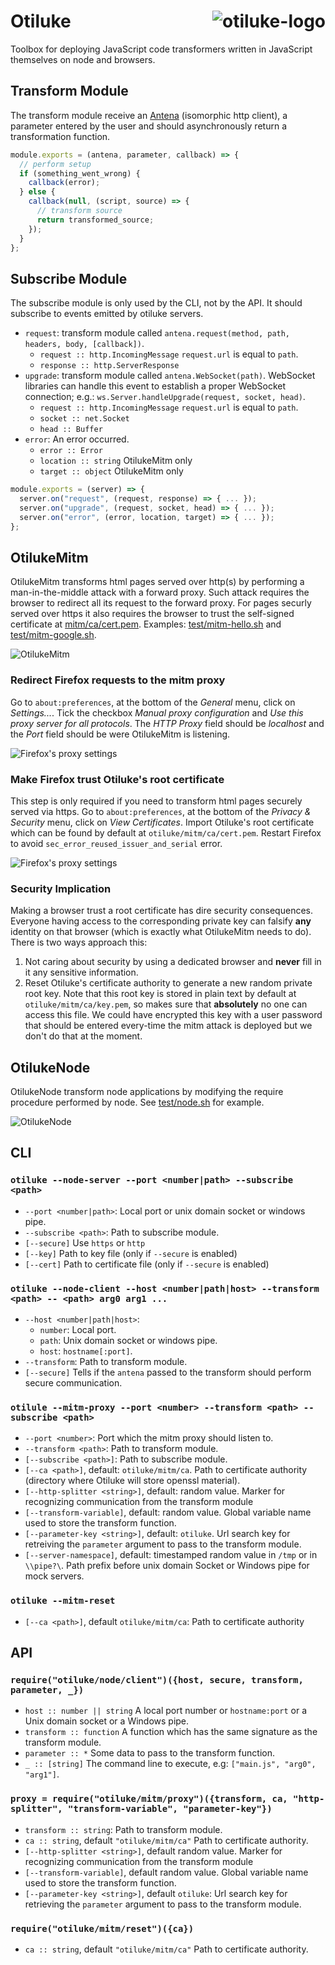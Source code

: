 # Otiluke <img src="img/otiluke.png" align="right" alt="otiluke-logo" title="Resilient sphere of Otiluke">

Toolbox for deploying JavaScript code transformers written in JavaScript themselves on node and browsers.

## Transform Module

The transform module receive an [Antena](https://github.com/lachrist/antena) (isomorphic http client), a parameter entered by the user and should asynchronously return a transformation function.

```js
module.exports = (antena, parameter, callback) => {
  // perform setup
  if (something_went_wrong) {
    callback(error);
  } else {
    callback(null, (script, source) => {
      // transform source
      return transformed_source;
    });
  }
};
```

## Subscribe Module

The subscribe module is only used by the CLI, not by the API.
It should subscribe to events emitted by otiluke servers.
* `request`: transform module called `antena.request(method, path, headers, body, [callback])`.
  * `request :: http.IncomingMessage`
    `request.url` is equal to `path`.
  * `response :: http.ServerResponse`
* `upgrade`: transform module called `antena.WebSocket(path)`.
  WebSocket libraries can handle this event to establish a proper WebSocket connection; e.g.: `ws.Server.handleUpgrade(request, socket, head)`.
  * `request :: http.IncomingMessage`
    `request.url` is equal to `path`.
  * `socket :: net.Socket`
  * `head :: Buffer`
* `error`: An error occurred.
  * `error :: Error`
  * `location :: string` OtilukeMitm only
  * `target :: object` OtilukeMitm only

```js
module.exports = (server) => {
  server.on("request", (request, response) => { ... });
  server.on("upgrade", (request, socket, head) => { ... });
  server.on("error", (error, location, target) => { ... });
};
```

## OtilukeMitm

OtilukeMitm transforms html pages served over http(s) by performing a man-in-the-middle attack with a forward proxy.
Such attack requires the browser to redirect all its request to the forward proxy.
For pages securly served over https it also requires the browser to trust the self-signed certificate at [mitm/ca/cert.pem](mitm/ca/cert.pem).
Examples: [test/mitm-hello.sh](test/mitm-hello.sh) and [test/mitm-google.sh](test/mitm-hello.sh).

<img src="img/mitm.png" align="center" title="OtilukeMitm"/>

### Redirect Firefox requests to the mitm proxy

Go to `about:preferences`, at the bottom of the *General* menu, click on *Settings...*.
Tick the checkbox *Manual proxy configuration* and *Use this proxy server for all protocols*.
The *HTTP Proxy* field should be *localhost* and the *Port* field should be were OtilukeMitm is listening.

<img src="img/firefox-proxy.png" align="center" title="Firefox's proxy settings"/>

### Make Firefox trust Otiluke's root certificate

This step is only required if you need to transform html pages securely served via https.
Go to `about:preferences`, at the bottom of the *Privacy & Security* menu, click on *View Certificates*.
Import Otiluke's root certificate which can be found by default at `otiluke/mitm/ca/cert.pem`.
Restart Firefox to avoid `sec_error_reused_issuer_and_serial` error.

<img src="img/firefox-cert.png" align="center" title="Firefox's proxy settings"/>

### Security Implication

Making a browser trust a root certificate has dire security consequences.
Everyone having access to the corresponding private key can falsify **any** identity on that browser (which is exactly what OtilukeMitm needs to do).
There is two ways approach this:
1. Not caring about security by using a dedicated browser and **never** fill in it any sensitive information.
2. Reset Otiluke's certificate authority to generate a new random private root key.
   Note that this root key is stored in plain text by default at `otiluke/mitm/ca/key.pem`, so makes sure that **absolutely** no one can access this file.
   We could have encrypted this key with a user password that should be entered every-time the mitm attack is deployed but we don't do that at the moment.

## OtilukeNode

OtilukeNode transform node applications by modifying the require procedure performed by node.
See [test/node.sh](test/node.sh) for example.

<img src="img/mitm.png" align="center" title="OtilukeNode"/>

## CLI

### `otiluke --node-server --port <number|path> --subscribe <path>`

* `--port <number|path>`:
  Local port or unix domain socket or windows pipe.
* `--subscribe <path>`:
  Path to subscribe module.
* `[--secure]`
  Use `https` or `http`
* `[--key]`
  Path to key file (only if `--secure` is enabled)
* `[--cert]`
  Path to certificate file (only if `--secure` is enabled)

### `otiluke --node-client --host <number|path|host> --transform <path> -- <path> arg0 arg1 ...`

* `--host <number|path|host>`:
    * `number`: Local port.
    * `path`: Unix domain socket or windows pipe.
    * `host`: `hostname[:port]`.
* `--transform`:
  Path to transform module.
* `[--secure]`
  Tells if the `antena` passed to the transform should perform secure communication.

### `otilule --mitm-proxy --port <number> --transform <path> --subscribe <path>`

* `--port <number>`: Port which the mitm proxy should listen to.
* `--transform <path>`: Path to transform module.
* `[--subscribe <path>]`: Path to subscribe module.
* `[--ca <path>]`, default: `otiluke/mitm/ca`.
  Path to certificate authority (directory where Otiluke will store openssl material).
* `[--http-splitter <string>]`, default: random value.
  Marker for recognizing communication from the transform module
* `[--transform-variable]`, default: random value.
  Global variable name used to store the transform function.
* `[--parameter-key <string>]`, default: `otiluke`.
  Url search key for retreiving the `parameter` argument to pass to the transform module.
* `[--server-namespace]`, default: timestamped random value in `/tmp` or in `\\pipe?\`.
  Path prefix before unix domain Socket or Windows pipe for mock servers.

### `otiluke --mitm-reset`

* `[--ca <path>]`, default `otiluke/mitm/ca`:
  Path to certificate authority 

## API

### `require("otiluke/node/client")({host, secure, transform, parameter, _})`

* `host :: number || string`
  A local port number or `hostname:port` or a Unix domain socket or a Windows pipe.
* `transform :: function`
  A function which has the same signature as the transform module.
* `parameter :: *`
  Some data to pass to the transform function.
* `_ :: [string]`
  The command line to execute, e.g: `["main.js", "arg0", "arg1"]`.

### `proxy = require("otiluke/mitm/proxy")({transform, ca, "http-splitter", "transform-variable", "parameter-key"})`

* `transform :: string`:
  Path to transform module.
* `ca :: string`, default `"otiluke/mitm/ca"`
  Path to certificate authority.
* `[--http-splitter <string>]`, default random value.
  Marker for recognizing communication from the transform module
* `[--transform-variable]`, default random value.
  Global variable name used to store the transform function.
* `[--parameter-key <string>]`, default `otiluke`:
  Url search key for retrieving the `parameter` argument to pass to the transform module.

### `require("otiluke/mitm/reset")({ca})`

* `ca :: string`, default `"otiluke/mitm/ca"`
  Path to certificate authority.
